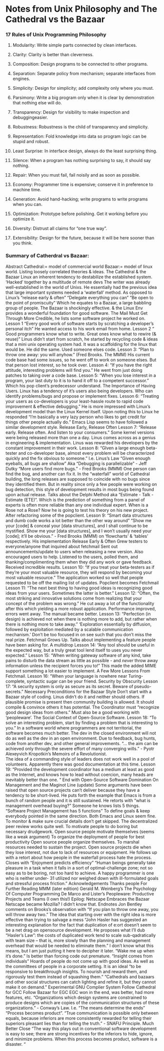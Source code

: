 # Notes from Unix Philosophy and The Cathedral vs the Bazaar

### 17 Rules of Unix Programming Philosophy 
01. Modularity: Write simple parts connected by clean interfaces.

02. Clarity: Clarity is better than cleverness.

03. Composition: Design programs to be connected to other programs.

04. Separation: Separate policy from mechanism; separate interfaces from engines.

05. Simplicity: Design for simplicity; add complexity only where you must.

06. Parsimony: Write a big program only when it is clear by demonstration that nothing else will do.

07. Transparency: Design for visibility to make inspection and debuggingeasier.
 
08. Robustness: Robustness is the child of transparency and simplicity.

09. Representation: Fold knowledge into data so program logic can be stupid and robust.

10. Least Surprise: In interface design, always do the least surprising thing.

11. Silence: When a program has nothing surprising to say, it should say nothing.

12. Repair: When you must fail, fail noisily and as soon as possible.

13. Economy: Programmer time is expensive; conserve it in preference to machine time.

14. Generation: Avoid hand-hacking; write programs to write programs when you can.

15. Optimization: Prototype before polishing. Get it working before you optimize it.

16. Diversity: Distrust all claims for “one true way”.

17. Extensibility: Design for the future, because it will be here sooner than you think.


### Summary of Catherdral vs Bazaar:

Abstract
Cathedral:= model of commercial world
Bazaar:= model of linux world. 
Listing loosely correlated theories & ideas.
The Cathedral & the Bazaar
Linux an inherent tendency to destabilize the established system.
‘Hacked’ together by a multitude of remote devs
The writer was already well-established in the world of Unixs. 
He essentially had the previous idea that large important systems needed a ‘waterfall’ method. As opposed to Linux’s 
“release early & often”
“Delegate everything you can”
“Be open to the point of promiscuity”
Which he equates to a Bazaar, a large babbling group of people.
The Bazaar is shockingly effective. & the Linux Env provides a wonderful foundation for good software.
The Mail Must Get Through
More Credible, he lists some software project he worked on.
Lesson 1 “Every good work of software starts by scratching a developer’s personal itch”
He wanted access to his work email from home.
Lesson 2 “ Good programmers know what to write. Great ones know what to rewire (& reuse)”
Linus didn’t start from scratch, he started by recycling code & ideas that a mini unix operating system had. It was a scaffolding for the linux that would be.
He did the same. Used someone elses code.
Lesson 3: “Plan to throw one away: you will anyhow.” (Fred Brooks. The MMM)
His current code base had some issues, so he went off to work on someone elses. But that person lost interest, so he took over. 
Lesson 4: “If you have the right attitude, interesting problems will find you.”
He went from just doing patches to taking over a code base.
Lesson 5: “When you lose interest in a program, your last duty to it is to hand it off to a competent successor.” 
Which his pop client’s predecessor understand.
The Importance of Having Users.
Linux has a tendency of it’s users also being developers. Who can identify problems/bugs and propose or implement fixes. 
Lesson 6: “Treating your users as co-developers is your least-hassle route to rapid code improvement & effective debugging.”
He is more impressed with Linux’s development model than the Linux Kernel itself. Upon noting this to Linux he responded “I’m basically a very lazy person who likes to get credit for things other people actually do.” 
Emacs Lisp seems to have followed a similar development style. 
Release Early, Release Often
Lesson 7: “Release early. Release often. And listen to your consumers.”
Some kernel versions were being released more than one a day. 
Linus comes across as a genius in engineering & implementation.
Linus was rewarded his developers by the constant improvement in their work. 
Lesson 8: “GIven a large enough beta-tester and co-developer base, almost every problem will be characterized quickly and the fix obvious to someone.”
I.e. Linus’s Law “Given enough eyeballs, all bugs are shallow”
Aka “Debugging is parallelizable” - Jeff Dutky
“More users find more bugs.” - Fred Brooks (MMM)
One person can find the bug, and another can fix it.
In the “waterfall” world of Cathedral building, the long releases are supposed to coincide with no bugs since they identified them. But in reality since only a few people were working on bug detection, this style of development results in most bugs being found upon actual release. 
Talks about the Delphi Method aka “Estimate - Talk - Estimate (ETE)”. Which is the prediction of something from a panel of experts is often more reliable than any one individual expert. 
When is a Rose not a Rose?
Now he is going to test his theory on his new project. After refactoring some of the popclient.
Lesson 9: “Smart data structures and dumb code works a lot better than the other way around”
“Show me your [code] & conceal your [data structures], and I shall continue to be mystified. Show me your [data structures], and I won’t usually need your [code]; it’ll be obvious.” - Fred Brooks (MMM) on ‘flowcharts’ & ‘tables’ respectively.
His implementation
Release Early & Often
Grew testers to everyone/anyone that inquired about fetchmail
Sent out announcements/update to users when releasing a new version. Also encouraged users to help.
Listened to the users, polled them, and thanking/complimenting them when they did any work or gave feedback. 
Received incredible results.
Lesson 10: “If you treat your beta-testers as if they’re your most valuable resource, they will respond by becoming your most valuable resource.” 
The application worked so well that people requested to be off the mailing list of updates.
Popclient becomes Fetchmail
Lesson 11: “The next best thing to having good ideas is recognizing good ideas from your users. Sometimes the latter is better.” 
Lesson 12: “Often, the most striking and innovative solutions come from realizing that your concept of the problem was wrong.” 
He cut away a lot of the functionality after this which yielding a more robust application.  Performance improved, errors went away. The manual became better. 
Lesson 13: “Perfection (in design) is achieved not when there is nothing more to add, but rather when there is nothing more to take away.” 
‘Exploration essentially by diffusion, followed by exploitation mediated by a scalable communication mechanism.’ 
Don’t be too focused in on see such that you don’t miss the real prize.
Fetchmail Grows Up.
Talks about implementing a feature people have been asking for. A multidrop
Lesson 14: “Any tool should be useful in the expected way, but a truly great tool lend itself to uses you never expected.”
Lesson 15: “When writing gateway software of any kind, take pains to disturb the data stream as little as possible - and *never* throw away information unless the recipient forces you to!”
This made the added MIME support something a lot easier to implement. 
A Few More Lessons From Fetchmail.
Lesson 16: “When your language is nowhere near Turing-complete, syntactic sugar can be your friend.
Security by Obscurity
Lesson 17: “A security system is only as secure as its secret. Beware of pseudo-secrets.”
Necessary Preconditions for the Bazaar Style
Don’t start with a Bazaar style of coding. Linus didn’t do it and neither should others. 
If plausible promise is present then community building is allowed. 
It should compile & convince others it has potential.
The Coordinator must “recognize good design ideas from others.” 
Must also be a good working with ‘peopleware’. 
The Social Context of Open-Source Software.
Lesson 18: “To solve an interesting problem, start by finding a problem that is interesting to you.”
In a software world where programmers are not territorial, the software becomes much better. 
The dev in the closed environment will not do as well as the dev in an open environment. Due to feedback, bug hunts, code from another dev, and other general improvements. 
“... the aim can be achieved only through the severe effort of many converging wills.” - Pyotr Alexeyvich Kropotkin’s Memoirs of a Revolutionist.  
The idea of a commanding style of leaders does not work well in a pool of volunteers. 
Apparently there was good documentation at this time. 
Lesson 19: “Provided the development coordinator has a medium at least as good as the Internet, and knows how to lead without coercion, many heads are inevitably better than one. “
End with Open-Source Software Domination
On Management and the Maginot Line (update)
Some arguments have been raised that open source projects can’t deliver because they have a tendency to be short-lived. 
He puts forth the example that Emacs is from a bunch of random people and it is still sustained. 
He retorts with “what is management overhead buying?” Someone he knows lists 5 things.
“Software Project Management has 5 functions”
To define goals & keep everybody pointed in the same direction.
Both Emacs and Linux seem fine. 
To monitor & make sure crucial details don’t get skipped.
The decentralized peer review works quite well. 
To motivate people to do boring but necessary drudgework.
Open source people motivate themselves (seems like a weak argument) 
To organize the deployment of people for best productivity
Open source people organize themselves.
To marshal resources needed to sustain the project. 
Open source projects die when they lose interest, not due to lack of resources or equipment. 
He follows up with a retort about how people in the waterfall process hate the process. 
Closes with “Enjoyment predicts efficiency”
“Human beings generally take pleasure in a task when it falls in a sort of optimal-challenge zone; not so easy as to be boring, not too hard to achieve. A happy programmer is one who is neither under- 31 utilized nor weighed down with ill-formulated goals and stressful process friction.”
Acknowledgements
Thanks people
For Further Reading
MMM (later edition)
Gerald M. Weinberg’s The Psychology Of Computer Programming
De Marco and Lister’s Peopleware: Productive Projects and Teams (I own this!)
Epilog: Netscape Embraces the Bazaar
Netscape became Mozilla? I didn’t know that. 
Endnotes
Jon Bentley comments on Brooks’s observation with “If you plan to throw one away, you will throw away two.”
The idea that starting over with the right idea is more effective than trying to salvage a mess
“John Hasler has suggested an interesting explanation for the fact that duplication of e:ort doesn’t seem to be a net drag on opensource development. He proposes what I’ll dub “Hasler’s Law”: the costs of duplicated work tend to scale sub-qadratically with team size – that is, more slowly than the planning and management overhead that would be needed to eliminate them.”
I don’t know what this means, but I am just putting it here to decipher it later. 
“Wake me up when it’s done.” Is better than forcing code out premature. 
“Insight comes from individuals” 
Hoards of people do not come up with good ideas. As well as the committees of people in a corporate setting. 
It is an ideal “to be responsive to breakthrough insights. To nourish and reward them, and rigorously test them instead of squashing them.”
“Cathedrals and bazaars and other social structures can catch lighting and refine it, but they cannot make it on demand.” 
Experimental GNU Complier System
Follow Cathedral for GCC
Follow Bazaar for EGC
EGC won in the end, was better, had more features, etc. 
“Organizations which design systems are constrained to produce designs which are copies of the communication structures of these organizations.” - Conway’s Law.
I.e.
“The means determine the ends”
“Process becomes product”.
“True communication is possible only between equals, because inferiors are more consistently rewarded for telling their superiors pleasant lies than for telling the truth.” - SNAFU Principle.
Much Better Close 
“The way this plays out in conventional software development is easy to see; there are strong incentives for the inferiors to hide, ignore, and minimize problems. When this process becomes product, software is a disaster. “
